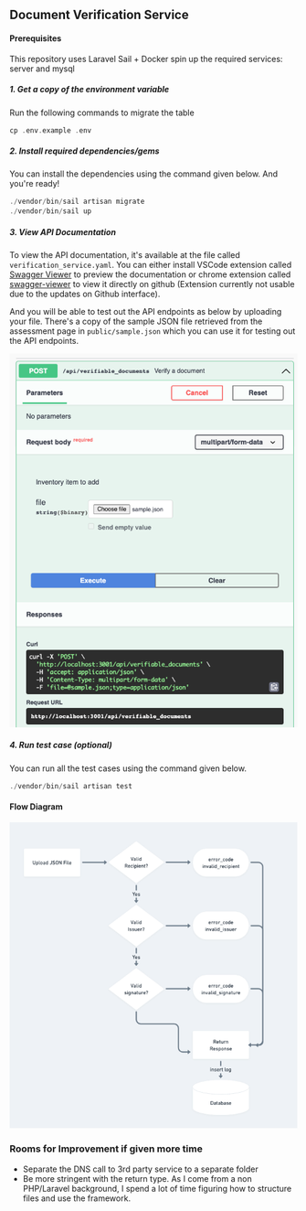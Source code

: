 ##  Document Verification Service
#### Prerequisites
This repository uses Laravel Sail + Docker spin up the required services: server and mysql
##### 1. Get a copy of the environment variable
Run the following commands to migrate the table

```php
cp .env.example .env
```

##### 2. Install required dependencies/gems

You can install the dependencies using the command given below. And you're ready!

```php
./vendor/bin/sail artisan migrate
./vendor/bin/sail up
```
##### 3. View API Documentation

To view the API documentation, it's available at the file called `verification_service.yaml`. You can either install VSCode extension called [Swagger Viewer](https://marketplace.visualstudio.com/items?itemName=Arjun.swagger-viewer) to preview the documentation or chrome extension called [swagger-viewer](https://chrome.google.com/webstore/detail/swagger-viewer/nfmkaonpdmaglhjjlggfhlndofdldfag) to view it directly on github (Extension currently not usable due to the updates on Github interface).

And you will be able to test out the API endpoints as below by uploading your file. There's a copy of the sample JSON file retrieved from the assessment page in `public/sample.json` which you can use it for testing out the API endpoints.

![img](public/readme_image.png)

##### 4. Run test case (optional)
You can run all the test cases using the command given below.
```php
./vendor/bin/sail artisan test
```

#### Flow Diagram
![img](public/flow.png)


### Rooms for Improvement if given more time
- Separate the DNS call to 3rd party service to a separate folder
- Be more stringent with the return type. As I come from a non PHP/Laravel background, I spend a lot of time figuring how to structure files and use the framework.
